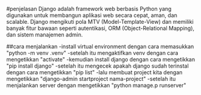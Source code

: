 #penjelasan
Django adalah framework web berbasis Python yang digunakan untuk membangun aplikasi web secara cepat, aman, dan scalable. Django mengikuti pola MTV (Model-Template-View) dan memiliki banyak fitur bawaan seperti autentikasi, ORM (Object-Relational Mapping), dan sistem manajemen admin.

##cara menjalankan
-install virtual environment dengan cara memasukkan "python -m venv .venv"
-setelah itu mengaktifkan venv dengan cara mengetikkan "activate"
-kemudian install django dengan cara mengetikkan "pip install django"
-setelah itu mengecek apakah django sudah terinstal dengan cara mengetikkan "pip list"
-lalu membuat project kita dengan mengetikkan "django-admin startproject nama-project"
-setelah itu menjalankan server dengan mengetikkan "python manage.p runserver"
